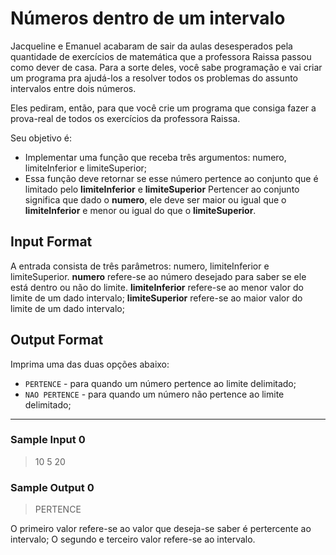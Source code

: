 # Números dentro de um intervalo

Jacqueline e Emanuel acabaram de sair da aulas desesperados pela quantidade de exercícios de matemática que a professora Raissa passou como dever de casa. Para a sorte deles, você sabe programação e vai criar um programa pra ajudá-los a resolver todos os problemas do assunto intervalos entre dois números.

Eles pediram, então, para que você crie um programa que consiga fazer a prova-real de todos os exercícios da professora Raissa.

Seu objetivo é:
- Implementar uma função que receba três argumentos: numero, limiteInferior e limiteSuperior;
- Essa função deve retornar se esse número pertence ao conjunto que é limitado pelo <strong>limiteInferior</strong> e <strong>limiteSuperior</strong>
Pertencer ao conjunto significa que dado o <strong>numero</strong>, ele deve ser maior ou igual que o <strong>limiteInferior</strong> e menor ou igual do que o <strong>limiteSuperior</strong>.

## Input Format

A entrada consista de três parâmetros: numero, limiteInferior e limiteSuperior.
<strong>numero</strong> refere-se ao número desejado para saber se ele está dentro ou não do limite. <strong>limiteInferior</strong> refere-se ao menor valor do limite de um dado intervalo; <strong>limiteSuperior</strong> refere-se ao maior valor do limite de um dado intervalo;

## Output Format

Imprima uma das duas opções abaixo:
- `PERTENCE` - para quando um número pertence ao limite delimitado;
- `NAO PERTENCE` - para quando um número não pertence ao limite delimitado;

---
### Sample Input 0
> 10 5 20

### Sample Output 0
> PERTENCE

O primeiro valor refere-se ao valor que deseja-se saber é pertercente ao intervalo;
O segundo e terceiro valor refere-se ao intervalo.